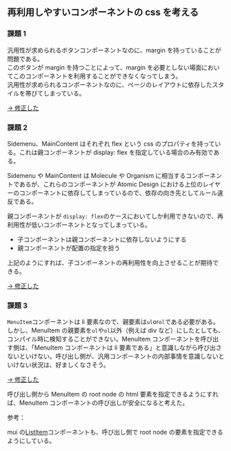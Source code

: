 ## 再利用しやすいコンポーネントの css を考える

### 課題 1

汎用性が求められるボタンコンポーネントなのに、margin を持っていることが問題である。  
このボタンが margin を持つことによって、margin を必要としない場面においてこのコンポーネントを利用することができなくなってしまう。  
汎用性が求められるコンポーネントなのに、ページのレイアウトに依存したスタイルを帯びてしまっている。

[→ 修正した](https://github.com/UR-deR/PrAha_Challenge/commit/e0d5d411dcdc94d987fda1ecff2c9c70d909c13c)

### 課題 2

Sidemenu、MainContent はそれぞれ flex という css のプロパティを持っている。これは親コンポーネントが display: flex を指定している場合のみ有効である。

Sidemenu や MainContent は Molecule や Organism に相当するコンポーネントであるが、これらのコンポーネントが Atomic Design における上位のレイヤーのコンポーネントに依存してしまっているので、依存の向き先としてルール違反である。

親コンポーネントが `display: flex`のケースにおいてしか利用できないので、再利用性が低いコンポーネントとなってしまっている。

- 子コンポーネントは親コンポーネントに依存しないようにする
- 親コンポーネントが配置の指定を担う

上記のようにすれば、子コンポーネントの再利用性を向上させることが期待できる。

[→ 修正した](https://github.com/UR-deR/PrAha_Challenge/commit/5db3fb19d2d57ff02627656785b44810174d0ead)

### 課題 3

`MenuItem`コンポーネントは li 要素なので、親要素は`ul`or`ol`である必要がある。しかし、MenuItem の親要素を`ul`や`ol`以外（例えば div など）にしたとしても、コンパイル時に検知することができない。MenuItem コンポーネントを呼び出す側は、「MenuItem コンポーネントは li 要素である」と意識しながら呼び出さないといけない。呼び出し側が、汎用コンポーネントの内部事情を意識しないといけない状況は、好ましくなさそう。

[→ 修正した](https://github.com/UR-deR/PrAha_Challenge/commit/f149a5e2c5b5cc7f1849806d8390168ae4198d66)

呼び出し側から MenuItem の root node の html 要素を指定できるようにすれば、MenuItem コンポーネントの呼び出しが安全になると考えた。

参考：

mui の[ListItem](https://mui.com/material-ui/api/list-item/)コンポーネントも、呼び出し側で root node の要素を指定できるようにしている。

